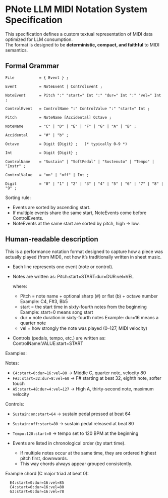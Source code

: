 # PNote LLM MIDI Notation System Specification


This specification defines a custom textual representation of MIDI data optimized for LLM consumption.  
The format is designed to be **deterministic, compact, and faithful** to MIDI semantics.


## Formal Grammar 

```
File           = { Event } ;

Event          = NoteEvent | ControlEvent ;

NoteEvent      = Pitch ":" "start=" Int ":" "dur=" Int ":" "vel=" Int ;

ControlEvent   = ControlName ":" ControlValue ":" "start=" Int ;

Pitch          = NoteName [Accidental] Octave ;

NoteName       = "C" | "D" | "E" | "F" | "G" | "A" | "B" ;

Accidental     = "#" | "b" ;

Octave         = Digit {Digit} ;   (* typically 0–9 *)

Int            = Digit {Digit} ;

ControlName    = "Sustain" | "SoftPedal" | "Sostenuto" | "Tempo" | "Instr" ;

ControlValue   = "on" | "off" | Int ;

Digit          = "0" | "1" | "2" | "3" | "4" | "5" | "6" | "7" | "8" | "9" ;
```

Sorting rule:
- Events are sorted by ascending start.
- If multiple events share the same start, NoteEvents come before ControlEvents.
- NoteEvents at the same start are sorted by pitch, high → low.


## Human-readable description


This is a performance notation format designed to capture how a piece was
actually played (from MIDI), not how it’s traditionally written in sheet music.

- Each line represents one event (note or control).

- Notes are written as:
  Pitch:start=START:dur=DUR:vel=VEL

  where:
  * Pitch = note name + optional sharp (#) or flat (b) + octave number
            Example: C4, F#3, Bb5
  * start = the start time in sixty-fourth notes from the beginning
            Example: start=0 means song start
  * dur   = note duration in sixty-fourth notes
            Example: dur=16 means a quarter note
  * vel   = how strongly the note was played (0–127, MIDI velocity)

- Controls (pedals, tempo, etc.) are written as:
  ControlName:VALUE:start=START

Examples:

Notes:

  - `C4:start=0:dur=16:vel=80`    → Middle C, quarter note, velocity 80
  - `F#3:start=32:dur=8:vel=60`   → F# starting at beat 32, eighth note, softer touch
  - `A5:start=48:dur=4:vel=127`   → High A, thirty-second note, maximum velocity

Controls:

  - `Sustain:on:start=64`    → sustain pedal pressed at beat 64
  - `Sustain:off:start=80`   → sustain pedal released at beat 80
  - `Tempo:120:start=0`      → tempo set to 120 BPM at the beginning

- Events are listed in chronological order (by start time).
  * If multiple notes occur at the same time, they are ordered
    highest pitch first, downwards.
  * This way chords always appear grouped consistently.

Example chord (C major triad at beat 0):
```
  E4:start=0:dur=16:vel=85
  C4:start=0:dur=16:vel=80
  G3:start=0:dur=16:vel=78
```
